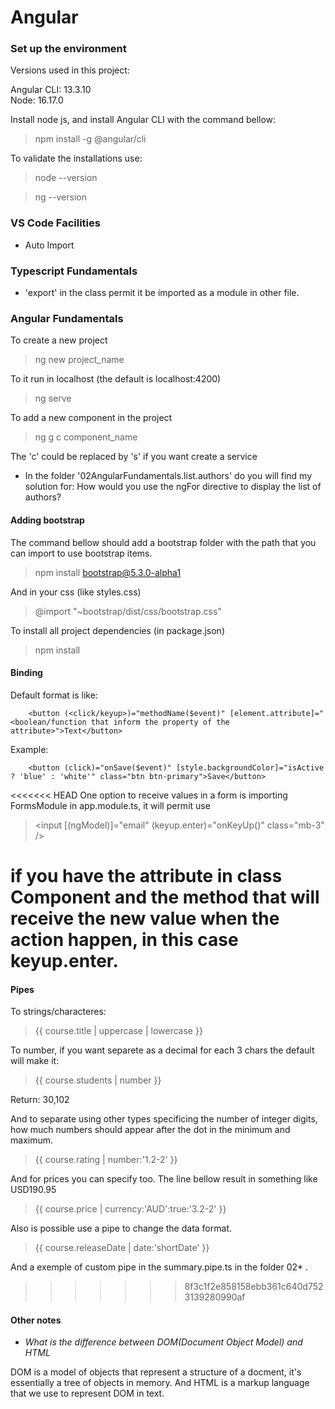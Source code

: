 # Angular

### Set up the environment

Versions used in this project:

Angular CLI: 13.3.10       
Node: 16.17.0

Install node js, and install Angular CLI with the command bellow:

> npm install -g @angular/cli

To validate the installations use:
> node --version

> ng --version

### VS Code Facilities

- Auto Import

### Typescript Fundamentals

- 'export' in the class permit it be imported as a module in other file.

### Angular Fundamentals

To create a new project

> ng new project_name

To it run in localhost (the default is localhost:4200)

> ng serve

To add a new component in the project

> ng g c component_name

The 'c' could be replaced by 's' if you want create a service

- In the folder '02AngularFundamentals.list.authors' do you will find my solution for: How would you use the ngFor directive to display the list of authors?

#### Adding bootstrap

The command bellow should add a bootstrap folder with the path that you can import to use bootstrap items.

> npm install bootstrap@5.3.0-alpha1

And in your css (like styles.css)

> @import "~bootstrap/dist/css/bootstrap.css"

To install all project dependencies (in package.json)

> npm install

#### Binding

Default format is like:

```
    <button (<click/keyup>)="methodName($event)" [element.attribute]="<boolean/function that inform the property of the attribute>">Text</button>
```

Example:

```
    <button (click)="onSave($event)" [style.backgroundColor]="isActive ? 'blue' : 'white'" class="btn btn-primary">Save</button>
```

<<<<<<< HEAD
One option to receive values in a form is importing FormsModule in app.module.ts, it will permit use 

> <input [(ngModel)]="email" (keyup.enter)="onKeyUp()" class="mb-3" />

if you have the attribute in class Component and the method that will receive the new value when the action happen, in this case keyup.enter.
=======
#### Pipes

To strings/characteres:

> {{ course.title | uppercase | lowercase }} 

To number, if you want separete as a decimal for each 3 chars the default will make it:

> {{ course.students | number }}

Return: 30,102

And to separate using other types specificing the number of integer digits, how much numbers should appear after the dot in the minimum and maximum. 

> {{ course.rating | number:'1.2-2' }}

And for prices you can specify too. The line bellow result in something like USD190.95

> {{ course.price | currency:'AUD':true:'3.2-2' }}

Also is possible use a pipe to change the data format.

> {{ course.releaseDate | date:'shortDate' }}

And a exemple of custom pipe in the summary.pipe.ts in the folder 02* .

>>>>>>> 8f3c1f2e858158ebb361c640d7523139280990af

#### Other notes

- *What is the difference between DOM(Document Object Model) and HTML*

DOM is a model of objects that represent a structure of a docment, it's essentially a tree of objects in memory. And HTML is a markup language that we use to represent DOM in text. 
